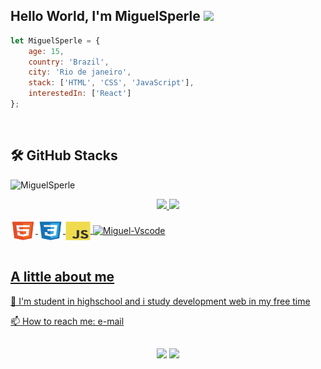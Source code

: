 ## Hello World, I'm MiguelSperle  <img src=https://github.com/TheDudeThatCode/TheDudeThatCode/blob/master/Assets/Earth.gif width="30">

```javascript
let MiguelSperle = {
    age: 15,
    country: 'Brazil',
    city: 'Rio de janeiro',
    stack: ['HTML', 'CSS', 'JavaScript'],
    interestedIn: ['React']
};

```

<br>

## 🛠️ GitHub Stacks

<p align="left"> <img src="https://komarev.com/ghpvc/?username=MiguelSperle62&label=Profile%20views&color=0e75b6&style=flat" alt="MiguelSperle" /> </p>

<div align="center">
    <a href="https://github.com/MiguelSperle">
        <img height = "150em" src = "https://github-readme-stats-eight-theta.vercel.app/api?username=MiguelSperle&show_icons=true&theme=tokyonight&include_all_commits=true&count_private=true" />
        <img height = "150em" src = "https://github-readme-stats-eight-theta.vercel.app/api/top-langs/?username=MiguelSperle&layout=compact&langs_count=8&theme=tokyonight" />  
</div>

<div style="display: inline_block;"><br> 
    <img align="center" alt="Miguel-HTML" height="30" width="40" src="https://raw.githubusercontent.com/devicons/devicon/master/icons/html5/html5-original.svg">
    <img align="center" alt="Miguel-CSS" height="30" width="40" src="https://raw.githubusercontent.com/devicons/devicon/master/icons/css3/css3-original.svg">
    <img align="center" alt="Miguel-JavaScript" height="30" width="40" src="https://github.com/devicons/devicon/blob/master/icons/javascript/javascript-original.svg">
<!--     <img align="center" alt="Marcos-react" height="30" width="40" src="https://cdn.jsdelivr.net/gh/devicons/devicon/icons/react/react-original.svg"> -->
    <img align="center" alt="Miguel-Vscode" height="30" width="40" src="https://cdn.jsdelivr.net/gh/devicons/devicon/icons/vscode/vscode-original.svg">
</div>
  
<br>

## A little about me

<p align="left">
    🔭 I'm student in highschool and i study development web in my free time
</p>

<p align="left">
    📫 <a href = "mailto: miguelsperle205@yahoo.com">How to reach me: e-mail </a>
</p>

##
    
<div align="center" margin-left="20px">
    <a href = "mailto: miguelsperle@yahoo.com"><img src="https://img.shields.io/badge/-Gmail-%23333?style=for-the-badge&logo=gmail&logoColor=white" target="_blank"></a>
    <a href="https://www.instagram.com/miguelsperlee/ " target="_blank"><img  target="_blank" src="https://img.shields.io/badge/-Instagram-%23E4405F?style=for-the-badge&logo=instagram&logoColor=white" ></a>



</div>
